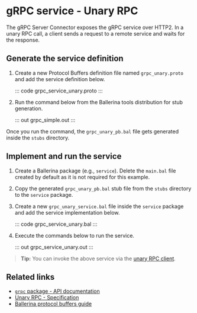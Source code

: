 # gRPC service - Unary RPC

The gRPC Server Connector exposes the gRPC service over HTTP2. In a unary RPC call, a client sends a request to a remote service and waits for the response.

## Generate the service definition

1. Create a new Protocol Buffers definition file named `grpc_unary.proto` and add the service definition below.

    ::: code grpc_service_unary.proto :::

2. Run the command below from the Ballerina tools distribution for stub generation.

   ::: out grpc_simple.out :::

Once you run the command, the `grpc_unary_pb.bal` file gets generated inside the `stubs` directory.

## Implement and run the service

1. Create a Ballerina package (e.g., `service`). Delete the `main.bal` file created by default as it is not required for this example.

2. Copy the generated `grpc_unary_pb.bal` stub file from the `stubs` directory to the  `service` package.

3. Create a new `grpc_unary_service.bal` file inside the `service` package and add the service implementation below.

   ::: code grpc_service_unary.bal :::

4. Execute the commands below to run the service.

   ::: out grpc_service_unary.out :::

>**Tip:** You can invoke the above service via the [unary RPC client](/learn/by-example/grpc-client-unary/).

## Related links
- [`grpc` package - API documentation](https://lib.ballerina.io/ballerina/grpc/latest)
- [Unary RPC - Specification](/spec/grpc/#41-simple-rpc)
- [Ballerina protocol buffers guide](/learn/cli-documentation/grpc/)
